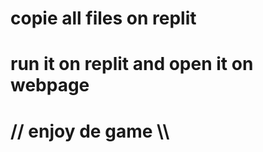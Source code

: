 # copie all files on replit
#
#
# run it on replit and open it on webpage
#
#
# // enjoy de game \\\